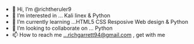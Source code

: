 - 👋 Hi, I’m @richtheruler9
- 👀 I’m interested in ... Kali linex & Python
- 🌱 I’m currently learning ...HTML5 CSS Resposive Web design & Python
- 💞️ I’m looking to collaborate on ... Python
- 📫 How to reach me ...richgarrett94@gmail.com , get with me 

<!---
richtheruler9/richtheruler9 is a ✨ special ✨ repository because its `README.md` (this file) appears on your GitHub profile.
You can click the Preview link to take a look at your changes.
--->
